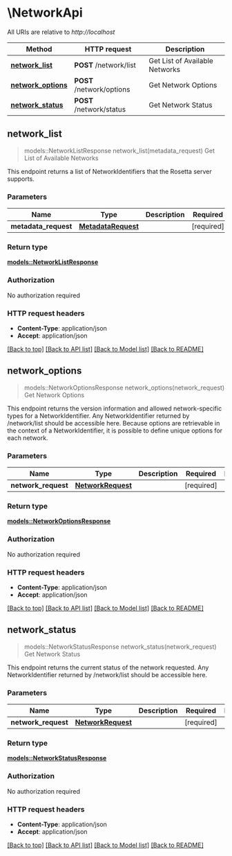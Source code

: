 # \NetworkApi

All URIs are relative to *http://localhost*

Method | HTTP request | Description
------------- | ------------- | -------------
[**network_list**](NetworkApi.md#network_list) | **POST** /network/list | Get List of Available Networks
[**network_options**](NetworkApi.md#network_options) | **POST** /network/options | Get Network Options
[**network_status**](NetworkApi.md#network_status) | **POST** /network/status | Get Network Status



## network_list

> models::NetworkListResponse network_list(metadata_request)
Get List of Available Networks

This endpoint returns a list of NetworkIdentifiers that the Rosetta server supports. 

### Parameters


Name | Type | Description  | Required | Notes
------------- | ------------- | ------------- | ------------- | -------------
**metadata_request** | [**MetadataRequest**](MetadataRequest.md) |  | [required] |

### Return type

[**models::NetworkListResponse**](NetworkListResponse.md)

### Authorization

No authorization required

### HTTP request headers

- **Content-Type**: application/json
- **Accept**: application/json

[[Back to top]](#) [[Back to API list]](../README.md#documentation-for-api-endpoints) [[Back to Model list]](../README.md#documentation-for-models) [[Back to README]](../README.md)


## network_options

> models::NetworkOptionsResponse network_options(network_request)
Get Network Options

This endpoint returns the version information and allowed network-specific types for a NetworkIdentifier. Any NetworkIdentifier returned by /network/list should be accessible here.  Because options are retrievable in the context of a NetworkIdentifier, it is possible to define unique options for each network. 

### Parameters


Name | Type | Description  | Required | Notes
------------- | ------------- | ------------- | ------------- | -------------
**network_request** | [**NetworkRequest**](NetworkRequest.md) |  | [required] |

### Return type

[**models::NetworkOptionsResponse**](NetworkOptionsResponse.md)

### Authorization

No authorization required

### HTTP request headers

- **Content-Type**: application/json
- **Accept**: application/json

[[Back to top]](#) [[Back to API list]](../README.md#documentation-for-api-endpoints) [[Back to Model list]](../README.md#documentation-for-models) [[Back to README]](../README.md)


## network_status

> models::NetworkStatusResponse network_status(network_request)
Get Network Status

This endpoint returns the current status of the network requested. Any NetworkIdentifier returned by /network/list should be accessible here. 

### Parameters


Name | Type | Description  | Required | Notes
------------- | ------------- | ------------- | ------------- | -------------
**network_request** | [**NetworkRequest**](NetworkRequest.md) |  | [required] |

### Return type

[**models::NetworkStatusResponse**](NetworkStatusResponse.md)

### Authorization

No authorization required

### HTTP request headers

- **Content-Type**: application/json
- **Accept**: application/json

[[Back to top]](#) [[Back to API list]](../README.md#documentation-for-api-endpoints) [[Back to Model list]](../README.md#documentation-for-models) [[Back to README]](../README.md)

